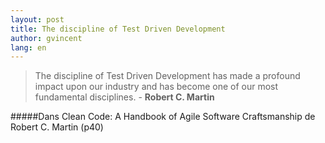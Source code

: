 ```yaml
---
layout: post
title: The discipline of Test Driven Development
author: gvincent
lang: en
---
```

> The discipline of Test Driven Development has made a profound impact upon our industry and has become one of our most fundamental disciplines. - <b>Robert C. Martin</b>

#####Dans Clean Code: A Handbook of Agile Software Craftsmanship de Robert C. Martin (p40)

